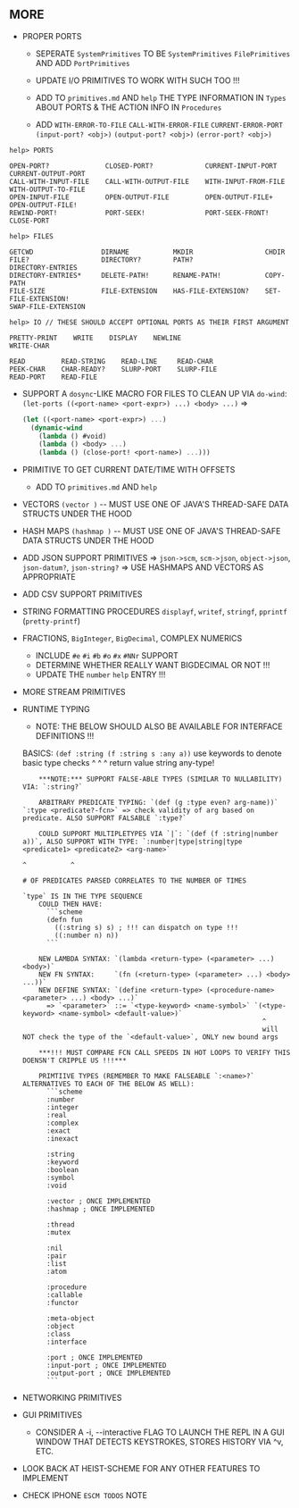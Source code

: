 <!-- TODO.md -->

## MORE







- PROPER PORTS





  * SEPERATE `SystemPrimitives` TO BE `SystemPrimitives` `FilePrimitives` AND ADD `PortPrimitives`




  * UPDATE I/O PRIMITIVES TO WORK WITH SUCH TOO !!!

  * ADD TO `primitives.md` AND `help` THE TYPE INFORMATION IN `Types` ABOUT PORTS & THE ACTION INFO IN `Procedures`




  


  * ADD `WITH-ERROR-TO-FILE` `CALL-WITH-ERROR-FILE` `CURRENT-ERROR-PORT` `(input-port? <obj>)` `(output-port? <obj>)` `(error-port? <obj>)`


```
help> PORTS

OPEN-PORT?              CLOSED-PORT?             CURRENT-INPUT-PORT      CURRENT-OUTPUT-PORT
CALL-WITH-INPUT-FILE    CALL-WITH-OUTPUT-FILE    WITH-INPUT-FROM-FILE    WITH-OUTPUT-TO-FILE
OPEN-INPUT-FILE         OPEN-OUTPUT-FILE         OPEN-OUTPUT-FILE+       OPEN-OUTPUT-FILE!  
REWIND-PORT!            PORT-SEEK!               PORT-SEEK-FRONT!        CLOSE-PORT         

help> FILES

GETCWD                 DIRNAME           MKDIR                  CHDIR              
FILE?                  DIRECTORY?        PATH?                  DIRECTORY-ENTRIES  
DIRECTORY-ENTRIES*     DELETE-PATH!      RENAME-PATH!           COPY-PATH          
FILE-SIZE              FILE-EXTENSION    HAS-FILE-EXTENSION?    SET-FILE-EXTENSION!
SWAP-FILE-EXTENSION

help> IO // THESE SHOULD ACCEPT OPTIONAL PORTS AS THEIR FIRST ARGUMENT

PRETTY-PRINT    WRITE    DISPLAY    NEWLINE
WRITE-CHAR 

READ         READ-STRING    READ-LINE     READ-CHAR 
PEEK-CHAR    CHAR-READY?    SLURP-PORT    SLURP-FILE
READ-PORT    READ-FILE
```



  * SUPPORT A `dosync`-LIKE MACRO FOR FILES TO CLEAN UP VIA `do-wind`: 
    `(let-ports ((<port-name> <port-expr>) ...) <body> ...)`
    =>
    ```scheme
    (let ((<port-name> <port-expr>) ...)
      (dynamic-wind 
        (lambda () #void)
        (lambda () <body> ...)
        (lambda () (close-port! <port-name>) ...)))
    ```










- PRIMITIVE TO GET CURRENT DATE/TIME WITH OFFSETS
  * ADD TO `primitives.md` AND `help`

- VECTORS `(vector )` -- MUST USE ONE OF JAVA'S THREAD-SAFE DATA STRUCTS UNDER THE HOOD
- HASH MAPS `(hashmap )` -- MUST USE ONE OF JAVA'S THREAD-SAFE DATA STRUCTS UNDER THE HOOD

- ADD JSON SUPPORT PRIMITIVES
  => `json->scm`, `scm->json`, `object->json`, `json-datum?`, `json-string?`
  => USE HASHMAPS AND VECTORS AS APPROPRIATE

- ADD CSV SUPPORT PRIMITIVES

- STRING FORMATTING PROCEDURES `displayf`, `writef`, `stringf`, `pprintf` (`pretty-printf`)

- FRACTIONS, `BigInteger`, `BigDecimal`, COMPLEX NUMERICS
  * INCLUDE `#e` `#i` `#b` `#o` `#x` `#NNr` SUPPORT
  * DETERMINE WHETHER REALLY WANT BIGDECIMAL OR NOT !!!
  * UPDATE THE `number` `help` ENTRY !!!

- MORE STREAM PRIMITIVES




- RUNTIME TYPING
  
  * NOTE: THE BELOW SHOULD ALSO BE AVAILABLE FOR INTERFACE DEFINITIONS !!!

  BASICS: `(def :string (f :string s :any a))` use keywords to denote basic type checks
                ^          ^         ^
            return value  string     any-type!

          ***NOTE:*** SUPPORT FALSE-ABLE TYPES (SIMILAR TO NULLABILITY) VIA: `:string?`
          
          ARBITRARY PREDICATE TYPING: `(def (g :type even? arg-name))` `:type <predicate?-fcn>` => check validity of arg based on predicate. ALSO SUPPORT FALSABLE `:type?`

          COULD SUPPORT MULTIPLETYPES VIA `|`: `(def (f :string|number a))`, ALSO SUPPORT WITH TYPE: `:number|type|string|type <predicate1> <predicate2> <arg-name>`
                                                                                                              ^           ^
                                                                                                              # OF PREDICATES PARSED CORRELATES TO THE NUMBER OF TIMES
                                                                                                              `type` IS IN THE TYPE SEQUENCE
          COULD THEN HAVE:
            ```scheme
            (defn fun
              ((:string s) s) ; !!! can dispatch on type !!!
              ((:number n) n))
            ```

          NEW LAMBDA SYNTAX: `(lambda <return-type> (<parameter> ...) <body>)`
          NEW FN SYNTAX:     `(fn (<return-type> (<parameter> ...) <body> ...))`
          NEW DEFINE SYNTAX: `(define <return-type> (<procedure-name> <parameter> ...) <body> ...)`
            => `<parameter>` ::= `<type-keyword> <name-symbol>` `(<type-keyword> <name-symbol> <default-value>)`
                                                                  ^
                                                                  will NOT check the type of the `<default-value>`, ONLY new bound args

          ***!!! MUST COMPARE FCN CALL SPEEDS IN HOT LOOPS TO VERIFY THIS DOENSN'T CRIPPLE US !!!***

          PRIMTIIVE TYPES (REMEMBER TO MAKE FALSEABLE `:<name>?` ALTERNATIVES TO EACH OF THE BELOW AS WELL):
            ```scheme
            :number
            :integer
            :real
            :complex
            :exact
            :inexact

            :string
            :keyword
            :boolean
            :symbol
            :void

            :vector ; ONCE IMPLEMENTED
            :hashmap ; ONCE IMPLEMENTED

            :thread
            :mutex

            :nil
            :pair
            :list
            :atom

            :procedure
            :callable
            :functor

            :meta-object
            :object
            :class
            :interface

            :port ; ONCE IMPLEMENTED
            :input-port ; ONCE IMPLEMENTED
            :output-port ; ONCE IMPLEMENTED
            ```




- NETWORKING PRIMITIVES

- GUI PRIMITIVES
  
  * CONSIDER A -i, --interactive FLAG TO LAUNCH THE REPL IN A GUI WINDOW THAT DETECTS KEYSTROKES, STORES HISTORY VIA ^v, ETC. 

- LOOK BACK AT HEIST-SCHEME FOR ANY OTHER FEATURES TO IMPLEMENT

- CHECK IPHONE `ESCM TODOS` NOTE